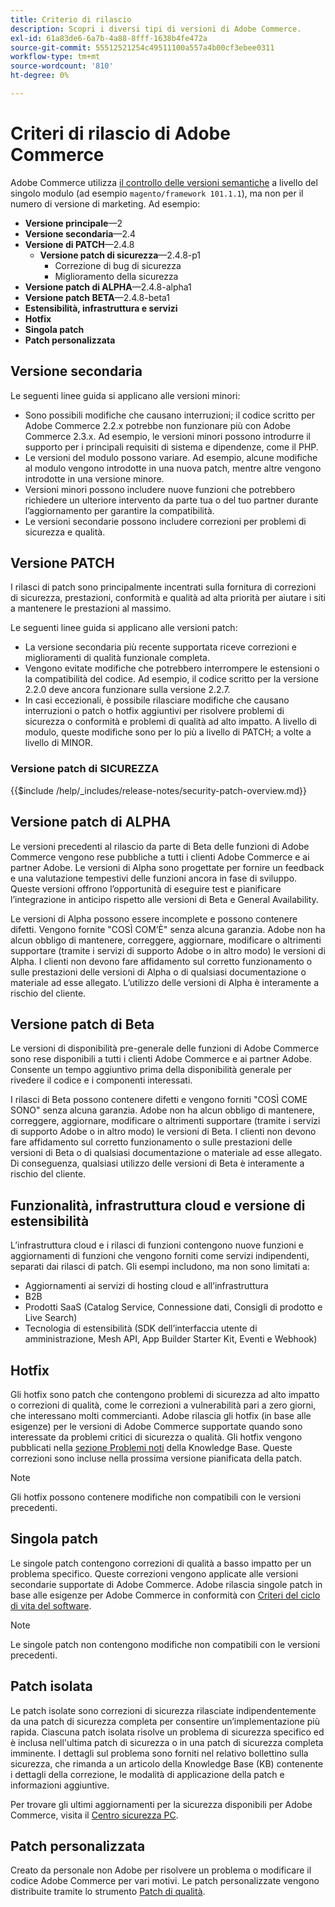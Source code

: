 ```yaml
---
title: Criterio di rilascio
description: Scopri i diversi tipi di versioni di Adobe Commerce.
exl-id: 61a83de6-6a7b-4a88-8fff-1638b4fe472a
source-git-commit: 55512521254c49511100a557a4b00cf3ebee0311
workflow-type: tm+mt
source-wordcount: '810'
ht-degree: 0%

---
```


# Criteri di rilascio di Adobe Commerce

Adobe Commerce utilizza [il controllo delle versioni semantiche](https://semver.org/) a livello del singolo modulo (ad esempio `magento/framework 101.1.1`), ma non per il numero di versione di marketing. Ad esempio:

- **Versione principale**—2
- **Versione secondaria**—2.4
- **Versione di PATCH**—2.4.8
   - **Versione patch di sicurezza**—2.4.8-p1
      - Correzione di bug di sicurezza
      - Miglioramento della sicurezza
- **Versione patch di ALPHA**—2.4.8-alpha1
- **Versione patch BETA**—2.4.8-beta1
- **Estensibilità, infrastruttura e servizi**
- **Hotfix**
- **Singola patch**
- **Patch personalizzata**

## Versione secondaria

Le seguenti linee guida si applicano alle versioni minori:

- Sono possibili modifiche che causano interruzioni; il codice scritto per Adobe Commerce 2.2.x potrebbe non funzionare più con Adobe Commerce 2.3.x. Ad esempio, le versioni minori possono introdurre il supporto per i principali requisiti di sistema e dipendenze, come il PHP.
- Le versioni del modulo possono variare. Ad esempio, alcune modifiche al modulo vengono introdotte in una nuova patch, mentre altre vengono introdotte in una versione minore.
- Versioni minori possono includere nuove funzioni che potrebbero richiedere un ulteriore intervento da parte tua o del tuo partner durante l’aggiornamento per garantire la compatibilità.
- Le versioni secondarie possono includere correzioni per problemi di sicurezza e qualità.

## Versione PATCH

I rilasci di patch sono principalmente incentrati sulla fornitura di correzioni di sicurezza, prestazioni, conformità e qualità ad alta priorità per aiutare i siti a mantenere le prestazioni al massimo.

Le seguenti linee guida si applicano alle versioni patch:

- La versione secondaria più recente supportata riceve correzioni e miglioramenti di qualità funzionale completa.
- Vengono evitate modifiche che potrebbero interrompere le estensioni o la compatibilità del codice. Ad esempio, il codice scritto per la versione 2.2.0 deve ancora funzionare sulla versione 2.2.7.
- In casi eccezionali, è possibile rilasciare modifiche che causano interruzioni o patch o hotfix aggiuntivi per risolvere problemi di sicurezza o conformità e problemi di qualità ad alto impatto. A livello di modulo, queste modifiche sono per lo più a livello di PATCH; a volte a livello di MINOR.

### Versione patch di SICUREZZA

{{$include /help/_includes/release-notes/security-patch-overview.md}}

## Versione patch di ALPHA

Le versioni precedenti al rilascio da parte di Beta delle funzioni di Adobe Commerce vengono rese pubbliche a tutti i clienti Adobe Commerce e ai partner Adobe. Le versioni di Alpha sono progettate per fornire un feedback e una valutazione tempestivi delle funzioni ancora in fase di sviluppo. Queste versioni offrono l’opportunità di eseguire test e pianificare l’integrazione in anticipo rispetto alle versioni di Beta e General Availability.

Le versioni di Alpha possono essere incomplete e possono contenere difetti. Vengono fornite &quot;COSÌ COM’È&quot; senza alcuna garanzia. Adobe non ha alcun obbligo di mantenere, correggere, aggiornare, modificare o altrimenti supportare (tramite i servizi di supporto Adobe o in altro modo) le versioni di Alpha. I clienti non devono fare affidamento sul corretto funzionamento o sulle prestazioni delle versioni di Alpha o di qualsiasi documentazione o materiale ad esse allegato. L’utilizzo delle versioni di Alpha è interamente a rischio del cliente.

## Versione patch di Beta

Le versioni di disponibilità pre-generale delle funzioni di Adobe Commerce sono rese disponibili a tutti i clienti Adobe Commerce e ai partner Adobe. Consente un tempo aggiuntivo prima della disponibilità generale per rivedere il codice e i componenti interessati.

I rilasci di Beta possono contenere difetti e vengono forniti &quot;COSÌ COME SONO&quot; senza alcuna garanzia. Adobe non ha alcun obbligo di mantenere, correggere, aggiornare, modificare o altrimenti supportare (tramite i servizi di supporto Adobe o in altro modo) le versioni di Beta. I clienti non devono fare affidamento sul corretto funzionamento o sulle prestazioni delle versioni di Beta o di qualsiasi documentazione o materiale ad esse allegato. Di conseguenza, qualsiasi utilizzo delle versioni di Beta è interamente a rischio del cliente.

## Funzionalità, infrastruttura cloud e versione di estensibilità

L’infrastruttura cloud e i rilasci di funzioni contengono nuove funzioni e aggiornamenti di funzioni che vengono forniti come servizi indipendenti, separati dai rilasci di patch. Gli esempi includono, ma non sono limitati a:

- Aggiornamenti ai servizi di hosting cloud e all’infrastruttura
- B2B
- Prodotti SaaS (Catalog Service, Connessione dati, Consigli di prodotto e Live Search)
- Tecnologia di estensibilità (SDK dell’interfaccia utente di amministrazione, Mesh API, App Builder Starter Kit, Eventi e Webhook)

## Hotfix

Gli hotfix sono patch che contengono problemi di sicurezza ad alto impatto o correzioni di qualità, come le correzioni a vulnerabilità pari a zero giorni, che interessano molti commercianti. Adobe rilascia gli hotfix (in base alle esigenze) per le versioni di Adobe Commerce supportate quando sono interessate da problemi critici di sicurezza o qualità. Gli hotfix vengono pubblicati nella [sezione Problemi noti](https://support.magento.com/hc/en-us/sections/360003869892-Known-issues-patches-attached-) della Knowledge Base. Queste correzioni sono incluse nella prossima versione pianificata della patch.

>[!NOTE]
>
>Gli hotfix possono contenere modifiche non compatibili con le versioni precedenti.

## Singola patch

Le singole patch contengono correzioni di qualità a basso impatto per un problema specifico. Queste correzioni vengono applicate alle versioni secondarie supportate di Adobe Commerce. Adobe rilascia singole patch in base alle esigenze per Adobe Commerce in conformità con [Criteri del ciclo di vita del software](https://www.adobe.com/content/dam/cc/en/legal/terms/enterprise/pdfs/Adobe-Commerce-Software-Lifecycle-Policy.pdf).

>[!NOTE]
>
>Le singole patch non contengono modifiche non compatibili con le versioni precedenti.

## Patch isolata

Le patch isolate sono correzioni di sicurezza rilasciate indipendentemente da una patch di sicurezza completa per consentire un’implementazione più rapida. Ciascuna patch isolata risolve un problema di sicurezza specifico ed è inclusa nell&#39;ultima patch di sicurezza o in una patch di sicurezza completa imminente. I dettagli sul problema sono forniti nel relativo bollettino sulla sicurezza, che rimanda a un articolo della Knowledge Base (KB) contenente i dettagli della correzione, le modalità di applicazione della patch e informazioni aggiuntive.

Per trovare gli ultimi aggiornamenti per la sicurezza disponibili per Adobe Commerce, visita il [Centro sicurezza PC](https://helpx.adobe.com/security/products/magento.html).

## Patch personalizzata

Creato da personale non Adobe per risolvere un problema o modificare il codice Adobe Commerce per vari motivi. Le patch personalizzate vengono distribuite tramite lo strumento [Patch di qualità](https://experienceleague.adobe.com/en/docs/commerce-operations/tools/quality-patches-tool/usage).

<!-- Last updated from includes: 2025-05-28 16:37:31 -->
